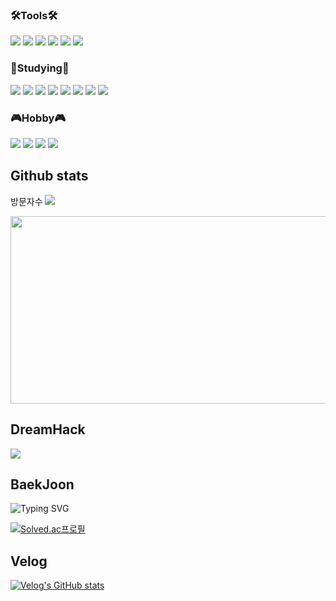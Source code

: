 ### 🛠️Tools🛠️
<a><img src="https://img.shields.io/badge/Visual Studio-5C2D91?style=flat&logo=Visual Studio&logoColor=ffffff"/></a>
<a><img src="https://img.shields.io/badge/Visual Studio Code-007ACC?style=flat&logo=Visual Studio Code&logoColor=ffffff"/></a>
<a><img src="https://img.shields.io/badge/VMware-607078?style=flat&logo=VMware&logoColor=ffffff"/></a>
<a><img src="https://img.shields.io/badge/Eclipse IDE-2C2255?style=flat&logo=Eclipse IDE&logoColor=ffffff"/></a>
<a><img src="https://img.shields.io/badge/Notion-000000?style=flat&logo=Notion&logoColor=ffffff"/></a>
<a><img src="https://img.shields.io/badge/Velog-20c997?style=flat&logo=Vimeo&logoColor=white"/></a>

### 📖Studying📖
<img src="https://img.shields.io/badge/Python-3776AB?style=flat&logo=Python&logoColor=ffffff"/></a>
<img src="https://img.shields.io/badge/Javascript-F7DF1E?style=flat&logo=Javascript&logoColor=ffffff"/></a>
<img src="https://img.shields.io/badge/C++-00599C?style=flat&logo=C%2B%2B&logoColor=ffffff"/></a>
<img src="https://img.shields.io/badge/Java-007396?style=flat&logo=Java&logoColor=ffffff"/></a>
<img src="https://img.shields.io/badge/Docker-2496ED?style=flat&logo=Docker&logoColor=ffffff"/></a>
<img src="https://img.shields.io/badge/Spring Boot-6DB33F?style=flat&logo=Spring Boot&logoColor=ffffff"/></a>
<img src="https://img.shields.io/badge/Ubuntu-E95420?style=flat&logo=Ubuntu&logoColor=ffffff"/></a>
<img src="https://img.shields.io/badge/React-61DAFB?style=flat&logo=React&logoColor=ffffff"/></a>


### 🎮Hobby🎮
<a href="버튼을 눌렀을 때 이동할 링크" target="_blank"><img src="https://img.shields.io/badge/Adobe-FF0000?style=flat&logo=Adobe&logoColor=ffffff"/></a>
<a href="버튼을 눌렀을 때 이동할 링크" target="_blank"><img src="https://img.shields.io/badge/Adobe After Effects-9999FF?style=flat&logo=Adobe After Effects&logoColor=ffffff"/></a>
<a href="버튼을 눌렀을 때 이동할 링크" target="_blank"><img src="https://img.shields.io/badge/Adobe Premiere Pro-9999FF?style=flat&logo=Adobe Premiere Pro&logoColor=ffffff"/></a>
<a href="버튼을 눌렀을 때 이동할 링크" target="_blank"><img src="https://img.shields.io/badge/Adobe PhotoShop-31A8FF?style=flat&logo=adobephotoshop&logoColor=ffffff"/></a>


## Github stats
방문자수
<a href="https://github.com/seondal"><img src="https://hits.seeyoufarm.com/api/count/incr/badge.svg?url=https%3A%2F%2Fgithub.com%2Fseondal&count_bg=%23000000&title_bg=%23000000&icon=github.svg&icon_color=%23E7E7E7&title=GitHub&edge_flat=false)"/></a>


<a href="https://github.com/devxb/gitanimals">
<img
  src="https://render.gitanimals.org/farms/SmongsDev"
  width="600"
  height="300"
/>
</a>

## DreamHack
<img src="https://dreamhack-readme-stats.vercel.app/api/stats?username=smongs" />

## BaekJoon
![Typing SVG](https://readme-typing-svg.herokuapp.com/?&color=F79B9BFF&lines=티어+승급+ㄱㅈㅇ!)

[![Solved.ac프로필](http://mazassumnida.wtf/api/v2/generate_badge?boj=sssm0928)](https://solved.ac/profile/sssm0928)

## Velog 
[![Velog's GitHub stats](https://velog-readme-stats.vercel.app/api/badge?name=smongs)](https://velog.io/@sssm0928) 

